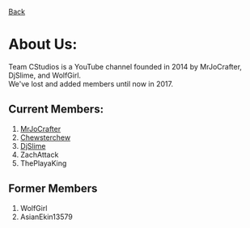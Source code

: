 [Back](javascript:history.back())

# About Us:
Team CStudios is a YouTube channel founded in 2014 by MrJoCrafter, DjSlime, and WolfGirl.<br/>
We've lost and added members until now in 2017.<br/>

## Current Members: 
1) [MrJoCrafter](http://teamcstudios.pro/members/mrjocrafter)<br/>
2) [Chewsterchew](http://teamcstudios.pro/members/chew)<br/>
3) [DjSlime](http://teamcstudios.pro/members/djslime)<br/>
4) ZachAttack<br/>
5) ThePlayaKing

## Former Members
1) WolfGirl<br/>
2) AsianEkin13579
